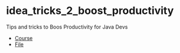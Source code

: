 # idea_tricks_2_boost_productivity
Tips and tricks to Boos Productivity for Java Devs

- [Course](https://www.udemy.com/course/intellij-idea-secrets-double-your-coding-speed-in-2-hours/learn/lecture/4934276#overview)
- [File](file://IntelliJIDEA_ReferenceCard.pdf)
